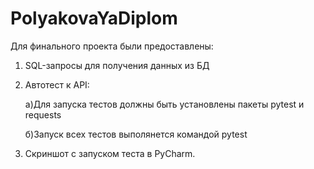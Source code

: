 # PolyakovaYaDiplom
Для финального проекта были предоставлены:
1. SQL-запросы для получения данных из БД
2. Автотест к API:
   
   а)Для запуска тестов должны быть установлены пакеты pytest и requests
   
   б)Запуск всех тестов выполянется командой pytest
   
4. Скриншот с запуском теста в PyCharm.
